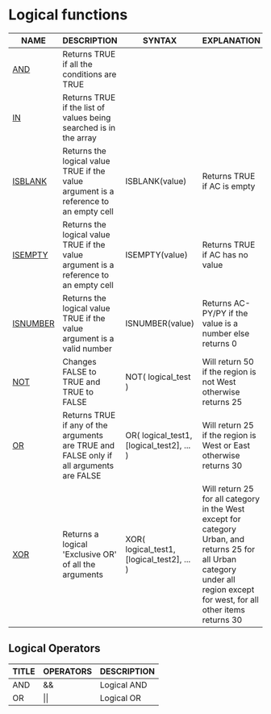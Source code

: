 # Logical functions

<table><thead><tr><th>NAME</th><th>DESCRIPTION</th><th data-hidden>SYNTAX</th><th data-hidden>EXPLANATION</th><th data-hidden>EXAMPLE</th></tr></thead><tbody><tr><td><a href="and.md">AND</a></td><td>Returns TRUE if all the conditions are TRUE</td><td></td><td></td><td></td></tr><tr><td><a href="in.md">IN</a></td><td>Returns TRUE if the list of values being searched is in the array</td><td></td><td></td><td></td></tr><tr><td><a href="isblank.md">ISBLANK</a></td><td>Returns the logical value TRUE if the value argument is a reference to an empty cell</td><td>ISBLANK(value)</td><td>Returns TRUE if AC is empty</td><td>ISBLANK(AC)</td></tr><tr><td><a href="isempty.md">ISEMPTY</a></td><td>Returns the logical value TRUE if the value argument is a reference to an empty cell</td><td>ISEMPTY(value)</td><td>Returns TRUE if AC has no value</td><td>ISEMPTY(AC)</td></tr><tr><td><a href="isnumber.md">ISNUMBER</a></td><td>Returns the logical value TRUE if the value argument is a valid number</td><td>ISNUMBER(value)</td><td>Returns AC-PY/PY if the value is a number else returns 0</td><td>IF(ISNUMBER((AC-PY)/PY), (AC-PY)/PY , 0)</td></tr><tr><td><a href="not.md">NOT</a></td><td>Changes FALSE to TRUE and TRUE to FALSE</td><td>NOT( logical_test )</td><td>Will return 50 if the region is not West otherwise returns 25</td><td>IF(NOT(Region == "West"), 50, 25)</td></tr><tr><td><a href="or.md">OR</a></td><td>Returns TRUE if any of the arguments are TRUE and FALSE only if all arguments are FALSE</td><td>OR( logical_test1, [logical_test2], ... )</td><td>Will return 25 if the region is West or East otherwise returns 30</td><td>IF(OR(Region == "West", Region =="East"), 25, 30)</td></tr><tr><td><a href="xor.md">XOR</a></td><td>Returns a logical 'Exclusive OR' of all the arguments</td><td>XOR( logical_test1, [logical_test2], ... )</td><td>Will return 25 for all category in the West except for category Urban, and returns 25 for all Urban category under all region except for west, for all other items returns 30</td><td>IF(XOR(Region == "West", Category=="Urban"), 25, 30)</td></tr></tbody></table>

## Logical Operators

| TITLE | OPERATORS | DESCRIPTION |
| ----- | --------- | ----------- |
| AND   | &&        | Logical AND |
| OR    | \|\|      | Logical OR  |
